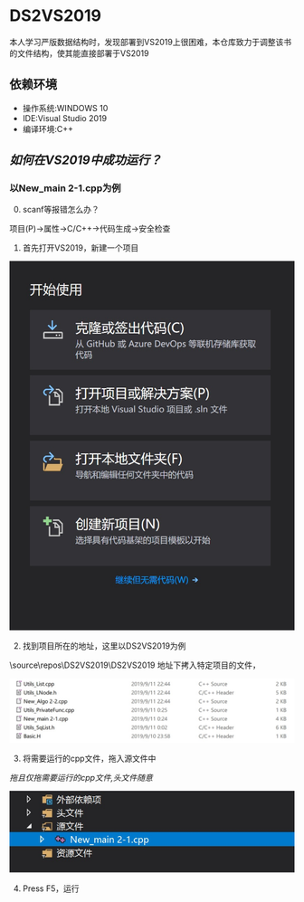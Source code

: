 # DS2VS2019

本人学习严版数据结构时，发现部署到VS2019上很困难，本仓库致力于调整该书的文件结构，使其能直接部署于VS2019

## 依赖环境

- 操作系统:WINDOWS 10
- IDE:Visual Studio 2019
- 编译环境:C++

## _如何在VS2019中成功运行？_

### 以New_main 2-1.cpp为例

0. scanf等报错怎么办？

项目(P)->属性->C/C++->代码生成->安全检查

1.  首先打开VS2019，新建一个项目

![新建VS项目](./Pics/新建vs项目.jpg)

2.  找到项目所在的地址，这里以DS2VS2019为例

\source\repos\DS2VS2019\DS2VS2019 地址下拷入特定项目的文件，

![项目组](./Pics/项目组.jpg)

3.  将需要运行的cpp文件，拖入源文件中

_拖且仅拖需要运行的cpp文件,头文件随意_

![工作组](./Pics/vs工作组.jpg)

4. Press F5，运行






